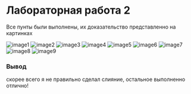# Лабораторная работа 2 #

Все пунты были выполнены, их доказательство представленно на картинках

![image1](https://octodex.github.com/images/yaktocat.png)
![image2](https://octodex.github.com/images/yaktocat.png)
![image3](https://oc)
![image4](https://octodex.github.com/images/yaktocat.png)
![image5](https://octodex.github.com/images/yaktocat.png)
![image6](https://octodex.github.com/images/yaktocat.png)
![image7](https://octodex.github.com/images/yaktocat.png)
![image8](https://octodex.github.com/images/yaktocat.png)
![image9](https://octodex.github.com/images/yaktocat.png)

### Вывод

скорее всего я не правильно сделал слияние, остальное выполненно отлично!
